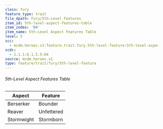 ```yaml
---
class: fury
feature_type: trait
file_dpath: Fury/5th-Level Features
item_id: 5th-level-aspect-features-table
item_index: '04'
item_name: 5th-Level Aspect Features Table
level: 5
scc:
  - mcdm.heroes.v1:feature.trait.fury.5th-level-feature:5th-level-aspect-features-table
scdc:
  - 1.1.1:6.1.5.5:04
source: mcdm.heroes.v1
type: feature/trait/fury/5th-level-feature
---
```


###### 5th-Level Aspect Features Table

| Aspect     | Feature    |
| ---------- | ---------- |
| Berserker  | Bounder    |
| Reaver     | Unfettered |
| Stormwight | Stormborn  |

